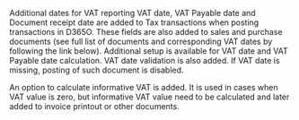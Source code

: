 Additional dates for VAT reporting
VAT date, VAT Payable date and Document receipt date are added to Tax transactions when posting transactions in  D365O. These fields are also added to sales and purchase documents (see full list of documents and corresponding VAT dates by following the link below). Additional setup is available for VAT date and VAT Payable date calculation. VAT date validation is also added. If VAT date is missing, posting of such document is disabled.

An option to calculate informative VAT is added. It is used in cases when VAT value is zero, but informative VAT value need to be calculated and later added to invoice printout or other documents.